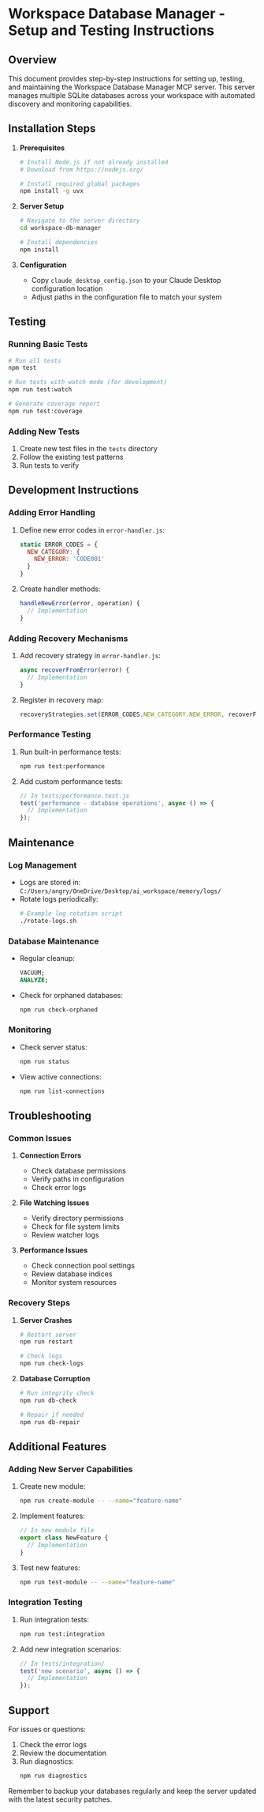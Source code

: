 # Workspace Database Manager - Setup and Testing Instructions

## Overview
This document provides step-by-step instructions for setting up, testing, and maintaining the Workspace Database Manager MCP server. This server manages multiple SQLite databases across your workspace with automated discovery and monitoring capabilities.

## Installation Steps

1. **Prerequisites**
   ```bash
   # Install Node.js if not already installed
   # Download from https://nodejs.org/

   # Install required global packages
   npm install -g uvx
   ```

2. **Server Setup**
   ```bash
   # Navigate to the server directory
   cd workspace-db-manager

   # Install dependencies
   npm install
   ```

3. **Configuration**
   - Copy `claude_desktop_config.json` to your Claude Desktop configuration location
   - Adjust paths in the configuration file to match your system

## Testing

### Running Basic Tests
```bash
# Run all tests
npm test

# Run tests with watch mode (for development)
npm run test:watch

# Generate coverage report
npm run test:coverage
```

### Adding New Tests
1. Create new test files in the `tests` directory
2. Follow the existing test patterns
3. Run tests to verify

## Development Instructions

### Adding Error Handling
1. Define new error codes in `error-handler.js`:
   ```javascript
   static ERROR_CODES = {
     NEW_CATEGORY: {
       NEW_ERROR: 'CODE001'
     }
   }
   ```

2. Create handler methods:
   ```javascript
   handleNewError(error, operation) {
     // Implementation
   }
   ```

### Adding Recovery Mechanisms
1. Add recovery strategy in `error-handler.js`:
   ```javascript
   async recoverFromError(error) {
     // Implementation
   }
   ```

2. Register in recovery map:
   ```javascript
   recoveryStrategies.set(ERROR_CODES.NEW_CATEGORY.NEW_ERROR, recoverFromError);
   ```

### Performance Testing
1. Run built-in performance tests:
   ```bash
   npm run test:performance
   ```

2. Add custom performance tests:
   ```javascript
   // In tests/performance.test.js
   test('performance - database operations', async () => {
     // Implementation
   });
   ```

## Maintenance

### Log Management
- Logs are stored in: `C:/Users/angry/OneDrive/Desktop/ai_workspace/memory/logs/`
- Rotate logs periodically:
  ```bash
  # Example log rotation script
  ./rotate-logs.sh
  ```

### Database Maintenance
- Regular cleanup:
  ```sql
  VACUUM;
  ANALYZE;
  ```
- Check for orphaned databases:
  ```bash
  npm run check-orphaned
  ```

### Monitoring
- Check server status:
  ```bash
  npm run status
  ```
- View active connections:
  ```bash
  npm run list-connections
  ```

## Troubleshooting

### Common Issues

1. **Connection Errors**
   - Check database permissions
   - Verify paths in configuration
   - Check error logs

2. **File Watching Issues**
   - Verify directory permissions
   - Check for file system limits
   - Review watcher logs

3. **Performance Issues**
   - Check connection pool settings
   - Review database indices
   - Monitor system resources

### Recovery Steps

1. **Server Crashes**
   ```bash
   # Restart server
   npm run restart
   
   # Check logs
   npm run check-logs
   ```

2. **Database Corruption**
   ```bash
   # Run integrity check
   npm run db-check
   
   # Repair if needed
   npm run db-repair
   ```

## Additional Features

### Adding New Server Capabilities

1. Create new module:
   ```bash
   npm run create-module -- --name="feature-name"
   ```

2. Implement features:
   ```javascript
   // In new module file
   export class NewFeature {
     // Implementation
   }
   ```

3. Test new features:
   ```bash
   npm run test-module -- --name="feature-name"
   ```

### Integration Testing

1. Run integration tests:
   ```bash
   npm run test:integration
   ```

2. Add new integration scenarios:
   ```javascript
   // In tests/integration/
   test('new scenario', async () => {
     // Implementation
   });
   ```

## Support

For issues or questions:
1. Check the error logs
2. Review the documentation
3. Run diagnostics:
   ```bash
   npm run diagnostics
   ```

Remember to backup your databases regularly and keep the server updated with the latest security patches.